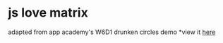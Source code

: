 # js love matrix
adapted from app academy's W6D1 drunken circles demo
*view it [here](http://zackattack01.github.io/jsCanvasMatrix/)